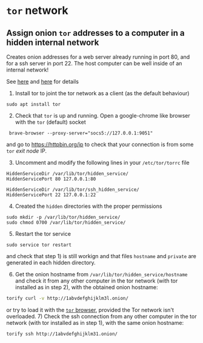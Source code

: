# `tor` network
## Assign onion `tor` addresses to a computer in a hidden internal network
Creates onion addresses for a web server already running in port 80, and for a ssh server in port 22. The host computer can be well inside of an internal network!

See [here](https://medium.com/@ajphillips/how-to-create-your-own-tor-hidden-service-436bece8602f) and [here](https://medium.com/@tzhenghao/how-to-ssh-over-tor-onion-service-c6d06194147) for details

1) Install tor to joint the tor network as a client (as the default behaviour)
```
sudo apt install tor
```
2) Check that `tor` is up and running. Open a google-chrome like browser with the `tor` (default) socket
```
 brave-browser --proxy-server="socs5://127.0.0.1:9051"
```
and go to https://httpbin.org/ip to check that your connection is from some `tor` _exit node_ IP.

3) Uncomment and modify the following lines in your `/etc/tor/torrc` file
```
HiddenServiceDir /var/lib/tor/hidden_service/
HiddenServicePort 80 127.0.0.1:80

HiddenServiceDir /var/lib/tor/ssh_hidden_service/
HiddenServicePort 22 127.0.0.1:22
```
4) Created the `hidden` directories with the proper permissions
```
sudo mkdir -p /var/lib/tor/hidden_service/
sudo chmod 0700 /var/lib/tor/hidden_service/
```
5) Restart the tor service
```
sudo service tor restart
```
and check that step 1) is still workign and that files `hostname` and `private` are generated in each hidden directory.

6) Get the onion hostname from `/var/lib/tor/hidden_service/hostname` and check it from any other computer in the tor network (with tor installed as in step 2), with the obtained onion hostname:
```bash
torify curl -v http://1abvdefghijklm3l.onion/
```
or try to load it with the [`tor` browser](https://www.torproject.org/download/), provided the Tor network isn't overloaded. 
7)  Check the ssh connection from any other computer in the tor network (with tor installed as in step 1), with the same onion hostname:
```bash
torify ssh http://1abvdefghijklm31.onion/
```

